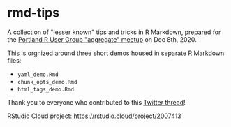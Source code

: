 # rmd-tips

A collection of "lesser known" tips and tricks in R Markdown, prepared for the [Portland R User Group "aggregate" meetup](https://www.meetup.com/portland-r-user-group/events/274774392/) on Dec 8th, 2020.

This is orgnized around three short demos housed in separate R Markdown files: 
- `yaml_demo.Rmd`
- `chunk_opts_demo.Rmd`
- `html_tags_demo.Rmd`

Thank you to everyone who contributed to this [Twitter thread](https://twitter.com/_bcullen/status/1333878752741191680)!

RStudio Cloud project: https://rstudio.cloud/project/2007413

